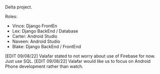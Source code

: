 Delta project.

Roles:
- Vince: Django FrontEn
- Lex: Django BackEnd / Database
- Carter: Android Studio
- Naveen: Android Studio
- Blake: Django BackEnd / FrontEnd

[EDIT 09/08/22] Valafar stated to not worry about use of Firebase for now. Just use SQL.
[EDIT 09/08/22] Valafar would like us to focus on Android Phone development rather than watch.
